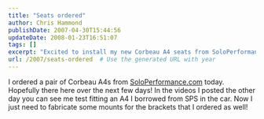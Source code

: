 ```yaml
---
title: "Seats ordered"
author: Chris Hammond
publishDate: 2007-04-30T15:44:56
updateDate: 2008-01-23T16:51:07
tags: []
excerpt: "Excited to install my new Corbeau A4 seats from SoloPerformance.com soon! Check out the test fitting video and stay tuned for the mounting process updates."
url: /2007/seats-ordered  # Use the generated URL with year
---
```

I ordered a pair of Corbeau A4s from <A href="https://www.soloperformance.com" target=_blank>SoloPerformance.com</a> today. Hopefully there here over the next few days! In the videos I posted the other day you can see me test fitting an A4 I borrowed from SPS in the car. Now I just need to fabricate some mounts for the brackets that I ordered as well!


